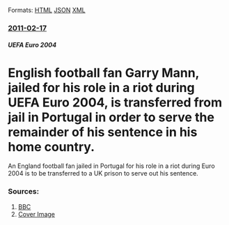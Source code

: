 
Formats: [HTML](/news/2011/02/17/english-football-fan-garry-mann-jailed-for-his-role-in-a-riot-during-uefa-euro-2004-is-transferred-from-jail-in-portugal-in-order-to-serve.html)  [JSON](/news/2011/02/17/english-football-fan-garry-mann-jailed-for-his-role-in-a-riot-during-uefa-euro-2004-is-transferred-from-jail-in-portugal-in-order-to-serve.json)  [XML](/news/2011/02/17/english-football-fan-garry-mann-jailed-for-his-role-in-a-riot-during-uefa-euro-2004-is-transferred-from-jail-in-portugal-in-order-to-serve.xml)  

### [2011-02-17](/news/2011/02/17/index.md)

##### UEFA Euro 2004
# English football fan Garry Mann, jailed for his role in a riot during UEFA Euro 2004, is transferred from jail in Portugal in order to serve the remainder of his sentence in his home country. 

An England football fan jailed in Portugal for his role in a riot during Euro 2004 is to be transferred to a UK prison to serve out his sentence.


### Sources:

1. [BBC](http://www.bbc.co.uk/news/uk-england-kent-12491133)
1. [Cover Image](http://www.bbc.co.uk/news/special/2015/newsspec_10857/bbc_news_logo.png?cb=1)
